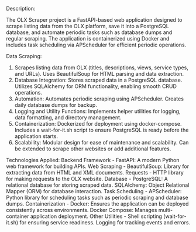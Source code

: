 Description:

The OLX Scraper project is a FastAPI-based web application designed to scrape listing data from the OLX platform, save it into a PostgreSQL database, and automate periodic tasks such as database dumps and regular scraping. The application is containerized using Docker and includes task scheduling via APScheduler for efficient periodic operations.

Data Scraping:
1. Scrapes listing data from OLX (titles, descriptions, views, service types, and URLs).
Uses BeautifulSoup for HTML parsing and data extraction.
2. Database Integration:
Stores scraped data in a PostgreSQL database.
Utilizes SQLAlchemy for ORM functionality, enabling smooth CRUD operations.
3. Automation:
Automates periodic scraping using APScheduler.
Creates daily database dumps for backup.
4. Logging and Utility Functions:
Implements helper utilities for logging, data formatting, and directory management.
5. Containerization:
Dockerized for deployment using docker-compose.
Includes a wait-for-it.sh script to ensure PostgreSQL is ready before the application starts.
6. Scalability:
Modular design for ease of maintenance and scalability.
Can be extended to scrape other websites or add additional features.

Technologies Applied:
Backend Framework - FastAPI: A modern Python web framework for building APIs.
Web Scraping - BeautifulSoup: Library for extracting data from HTML and XML documents.
Requests - HTTP library for making requests to the OLX website.
Database - PostgreSQL: A relational database for storing scraped data. SQLAlchemy: Object Relational Mapper (ORM) for database interaction.
Task Scheduling - APScheduler: Python library for scheduling tasks such as periodic scraping and database dumps.
Containerization - Docker: Ensures the application can be deployed consistently across environments. Docker Compose: Manages multi-container application deployment.
Other Utilities - Shell scripting (wait-for-it.sh) for ensuring service readiness. Logging for tracking events and errors.
